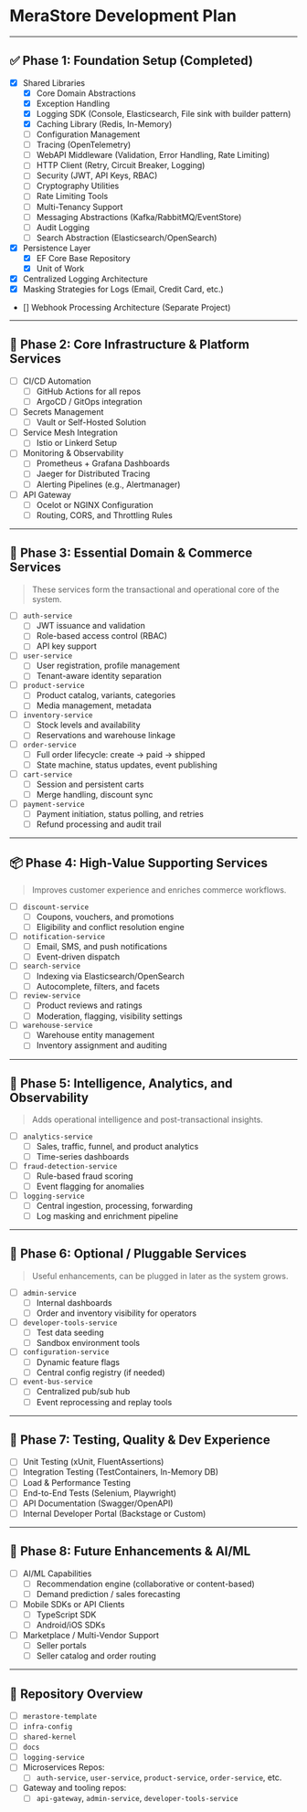 # MeraStore Development Plan

---

## ✅ Phase 1: Foundation Setup (Completed)

- [x] Shared Libraries
  - [x] Core Domain Abstractions
  - [x] Exception Handling
  - [x] Logging SDK (Console, Elasticsearch, File sink with builder pattern)
  - [x] Caching Library (Redis, In-Memory)
  - [ ] Configuration Management
  - [ ] Tracing (OpenTelemetry)
  - [ ] WebAPI Middleware (Validation, Error Handling, Rate Limiting)
  - [ ] HTTP Client (Retry, Circuit Breaker, Logging)
  - [ ] Security (JWT, API Keys, RBAC)
  - [ ] Cryptography Utilities
  - [ ] Rate Limiting Tools
  - [ ] Multi-Tenancy Support
  - [ ] Messaging Abstractions (Kafka/RabbitMQ/EventStore)
  - [ ] Audit Logging
  - [ ] Search Abstraction (Elasticsearch/OpenSearch)

- [x] Persistence Layer
  - [x] EF Core Base Repository
  - [x] Unit of Work

- [x] Centralized Logging Architecture
- [x] Masking Strategies for Logs (Email, Credit Card, etc.)
- [] Webhook Processing Architecture (Separate Project)

---

## 🚧 Phase 2: Core Infrastructure & Platform Services

- [ ] CI/CD Automation
  - [ ] GitHub Actions for all repos
  - [ ] ArgoCD / GitOps integration

- [ ] Secrets Management
  - [ ] Vault or Self-Hosted Solution

- [ ] Service Mesh Integration
  - [ ] Istio or Linkerd Setup

- [ ] Monitoring & Observability
  - [ ] Prometheus + Grafana Dashboards
  - [ ] Jaeger for Distributed Tracing
  - [ ] Alerting Pipelines (e.g., Alertmanager)

- [ ] API Gateway
  - [ ] Ocelot or NGINX Configuration
  - [ ] Routing, CORS, and Throttling Rules

---

## 🚀 Phase 3: Essential Domain & Commerce Services

> These services form the transactional and operational core of the system.

- [ ] `auth-service`
  - [ ] JWT issuance and validation
  - [ ] Role-based access control (RBAC)
  - [ ] API key support

- [ ] `user-service`
  - [ ] User registration, profile management
  - [ ] Tenant-aware identity separation

- [ ] `product-service`
  - [ ] Product catalog, variants, categories
  - [ ] Media management, metadata

- [ ] `inventory-service`
  - [ ] Stock levels and availability
  - [ ] Reservations and warehouse linkage

- [ ] `order-service`
  - [ ] Full order lifecycle: create → paid → shipped
  - [ ] State machine, status updates, event publishing

- [ ] `cart-service`
  - [ ] Session and persistent carts
  - [ ] Merge handling, discount sync

- [ ] `payment-service`
  - [ ] Payment initiation, status polling, and retries
  - [ ] Refund processing and audit trail

---

## 📦 Phase 4: High-Value Supporting Services

> Improves customer experience and enriches commerce workflows.

- [ ] `discount-service`
  - [ ] Coupons, vouchers, and promotions
  - [ ] Eligibility and conflict resolution engine

- [ ] `notification-service`
  - [ ] Email, SMS, and push notifications
  - [ ] Event-driven dispatch

- [ ] `search-service`
  - [ ] Indexing via Elasticsearch/OpenSearch
  - [ ] Autocomplete, filters, and facets

- [ ] `review-service`
  - [ ] Product reviews and ratings
  - [ ] Moderation, flagging, visibility settings

- [ ] `warehouse-service`
  - [ ] Warehouse entity management
  - [ ] Inventory assignment and auditing

---

## 🧠 Phase 5: Intelligence, Analytics, and Observability

> Adds operational intelligence and post-transactional insights.

- [ ] `analytics-service`
  - [ ] Sales, traffic, funnel, and product analytics
  - [ ] Time-series dashboards

- [ ] `fraud-detection-service`
  - [ ] Rule-based fraud scoring
  - [ ] Event flagging for anomalies

- [ ] `logging-service`
  - [ ] Central ingestion, processing, forwarding
  - [ ] Log masking and enrichment pipeline

---

## 🧩 Phase 6: Optional / Pluggable Services

> Useful enhancements, can be plugged in later as the system grows.

- [ ] `admin-service`
  - [ ] Internal dashboards
  - [ ] Order and inventory visibility for operators

- [ ] `developer-tools-service`
  - [ ] Test data seeding
  - [ ] Sandbox environment tools

- [ ] `configuration-service`
  - [ ] Dynamic feature flags
  - [ ] Central config registry (if needed)

- [ ] `event-bus-service`
  - [ ] Centralized pub/sub hub
  - [ ] Event reprocessing and replay tools

---

## 🧪 Phase 7: Testing, Quality & Dev Experience

- [ ] Unit Testing (xUnit, FluentAssertions)
- [ ] Integration Testing (TestContainers, In-Memory DB)
- [ ] Load & Performance Testing
- [ ] End-to-End Tests (Selenium, Playwright)
- [ ] API Documentation (Swagger/OpenAPI)
- [ ] Internal Developer Portal (Backstage or Custom)

---

## 🌟 Phase 8: Future Enhancements & AI/ML

- [ ] AI/ML Capabilities
  - [ ] Recommendation engine (collaborative or content-based)
  - [ ] Demand prediction / sales forecasting

- [ ] Mobile SDKs or API Clients
  - [ ] TypeScript SDK
  - [ ] Android/iOS SDKs

- [ ] Marketplace / Multi-Vendor Support
  - [ ] Seller portals
  - [ ] Seller catalog and order routing

---

## 📁 Repository Overview

- [ ] `merastore-template`
- [ ] `infra-config`
- [ ] `shared-kernel`
- [ ] `docs`
- [ ] `logging-service`
- [ ] Microservices Repos:
  - [ ] `auth-service`, `user-service`, `product-service`, `order-service`, etc.
- [ ] Gateway and tooling repos:
  - [ ] `api-gateway`, `admin-service`, `developer-tools-service`